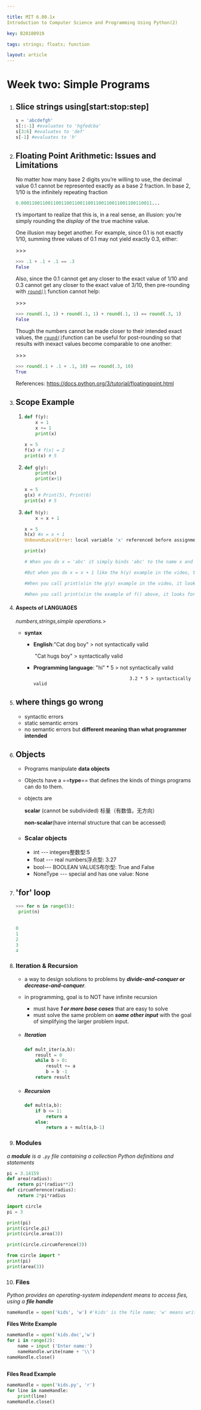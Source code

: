 ```yaml
---

title: MIT 6.00.1x
Introduction to Computer Science and Programming Using Python(2)

key: B20180919

tags: strings; floats; function

layout: article
---
```


# Week two: Simple Programs

1. ## Slice strings using[start:stop:step]

   ```python
   s = 'abcdefgh'
   s[::-1] #evaluates to 'hgfedcba'
   s[3:6] #evaluates to 'def'
   s[-1] #evaluates to 'h'
   ```

2. ## Floating Point Arithmetic: Issues and Limitations

   No matter how many base 2 digits you’re willing to use, the decimal value 0.1 cannot be represented exactly as a base 2 fraction. In base 2, 1/10 is the infinitely repeating fraction

   ```python
   0.0001100110011001100110011001100110011001100110011...
   ```

   t’s important to realize that this is, in a real sense, an illusion: you’re simply rounding the *display* of the true machine value.

   One illusion may beget another. For example, since 0.1 is not exactly 1/10, summing three values of 0.1 may not yield exactly 0.3, either:

   \>>>

   ```python
   >>> .1 + .1 + .1 == .3
   False
   ```

   Also, since the 0.1 cannot get any closer to the exact value of 1/10 and 0.3 cannot get any closer to the exact value of 3/10, then pre-rounding with [`round()`](https://docs.python.org/3/library/functions.html#round) function cannot help:

   \>>>

   ```python
   >>> round(.1, 1) + round(.1, 1) + round(.1, 1) == round(.3, 1)
   False
   ```

   Though the numbers cannot be made closer to their intended exact values, the [`round()`](https://docs.python.org/3/library/functions.html#round)function can be useful for post-rounding so that results with inexact values become comparable to one another:

   \>>>

   ```python
   >>> round(.1 + .1 + .1, 10) == round(.3, 10)
   True
   ```

   References: https://docs.python.org/3/tutorial/floatingpoint.html

3. ## Scope Example

   1. ```python
      def f(y):
          x = 1
          x += 1
          print(x)
      
      x = 5
      f(x) # f(x) = 2
      print(x) # 5
      
      ```

   2. ```python
      def g(y):
          print(x)
          print(x+1)
      
      x = 5
      g(x) # Print(5), Print(6)
      print(x) # 5
      
      ```

   3. ```python
      def h(y):
          x = x + 1
      
      x = 5
      h(x) #x = x + 1
      UnboundLocalError: local variable 'x' referenced before assignment
      
      print(x)
      
      # When you do x = 'abc' it simply binds 'abc' to the name x and treat x as a local variable within the local scope, no looking up needed.
      
      #But when you do x = x + 1 like the h(y) example in the video, the right hand side is evaluated first, it starts looking for x in the current scope, and it finds a binding of x in the current scope which is x = x + 1, so x is a local variable that is referenced before it is bound, hence the error.
      
      #When you call print(x)in the g(y) example in the video, it looks for x in the current scope, nothing is found, so it looks to x from the global scope and prints it. No rule is violated.
      
      #When you call print(x)in the example of f() above, it looks for x in the current scope, it actually finds the binding x = 'abc', so x is a local variable that is referenced before it is bound, hence the error.
      ```

4. #### Aspects of LANGUAGES

   <em>numbers,strings,simple operations.</em>>

   - **syntax**

     - **English**:"Cat dog boy" > not syntactically valid

       ​               "Cat hugs boy" > syntactically valid

     - **Programming language**: "hi" * 5 > not syntactically valid

        		                               3.2 * 5 > syntactically valid

5. ## where things go wrong

   - syntactic errors
   - static semantic errors
   - no semantic errors but **different meaning than what programmer intended**

6. ## Objects

   - Programs manipulate **data objects**

   - Objects have a ==**type**== that defines the kinds of things programs can do to them.

   - objects are

     **scalar** (cannot be subdivided) 标量（有数值，无方向）

     **non-scalar**(have internal structure that can be accessed)

   - ### Scalar objects

     - int --- integers整数型:5
     - float --- real numbers浮点型: 3.27
     - bool--- BOOLEAN VALUES布尔型: True and False
     - NoneType --- special and has one value: None

7. ## 'for' loop

   ```python
   >>> for n in range(5):
   	print(n)
   
   	
   0
   1
   2
   3
   4  
   ```

8. ### **Iteration & Recursion**

   - a way to design solutions to problems by <em>**divide-and-conquer or decrease-and-conquer**.</em>

   - in programming, goal is to NOT have infinite recursion

     - must have <em>**1 or more base cases**</em> that are easy to solve
     - must solve the same problem on <em>**some other input**</em> with the goal of simplifying the larger problem input.

   - ##### Iteration

     ```python
     def mult_iter(a,b):
         result = 0
         while b > 0:
             result += a
             b = b -1
         return result
     ```

   - ##### Recursion

     ```python
     def mult(a,b):
         if b <= 1:
             return a
         else:
             return a + mult(a,b-1)
     ```

9. ### Modules

<em>a **module** is a `.py` file containing a collection Python definitions and statements</em>

```python
pi = 3.14159
def area(radius):
    return pi*(radius**2)
def circumference(radius):
    return 2*pi*radius
```

```python
import circle
pi = 3

print(pi)
print(circle.pi)
print(circle.area(3))

print(circle.circumference(3))
```

```python
from circle import *
print(pi)
print(area(3))
```

10. ### Files

<em>Python provides an operating-system independent means to access fies, using a **file handle**</em>

```python
nameHandle = open('kids', 'w') #'kids' is the file name; 'w' means writing.
```

**Files Write Example**

```python
nameHandle = open('kids.doc','w')
for i in range(2):
    name = input ('Enter name:')
    nameHandle.write(name + '\\')
nameHandle.close()
                     
```

**Files Read Example**

```python
nameHandle = open('kids.py', 'r')
for line in nameHandle:
    print(line)
nameHandle.close()
```

